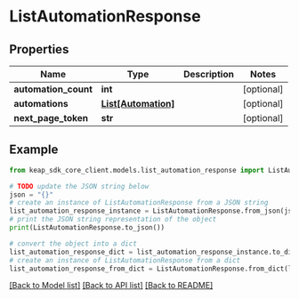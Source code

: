 # ListAutomationResponse


## Properties

Name | Type | Description | Notes
------------ | ------------- | ------------- | -------------
**automation_count** | **int** |  | [optional] 
**automations** | [**List[Automation]**](Automation.md) |  | [optional] 
**next_page_token** | **str** |  | [optional] 

## Example

```python
from keap_sdk_core_client.models.list_automation_response import ListAutomationResponse

# TODO update the JSON string below
json = "{}"
# create an instance of ListAutomationResponse from a JSON string
list_automation_response_instance = ListAutomationResponse.from_json(json)
# print the JSON string representation of the object
print(ListAutomationResponse.to_json())

# convert the object into a dict
list_automation_response_dict = list_automation_response_instance.to_dict()
# create an instance of ListAutomationResponse from a dict
list_automation_response_from_dict = ListAutomationResponse.from_dict(list_automation_response_dict)
```
[[Back to Model list]](../README.md#documentation-for-models) [[Back to API list]](../README.md#documentation-for-api-endpoints) [[Back to README]](../README.md)


